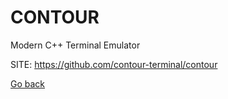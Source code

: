 # CONTOUR
 
 Modern C++ Terminal Emulator
 
 SITE: https://github.com/contour-terminal/contour

 [Go back](https://portable-linux-apps.github.io/apps.html)
